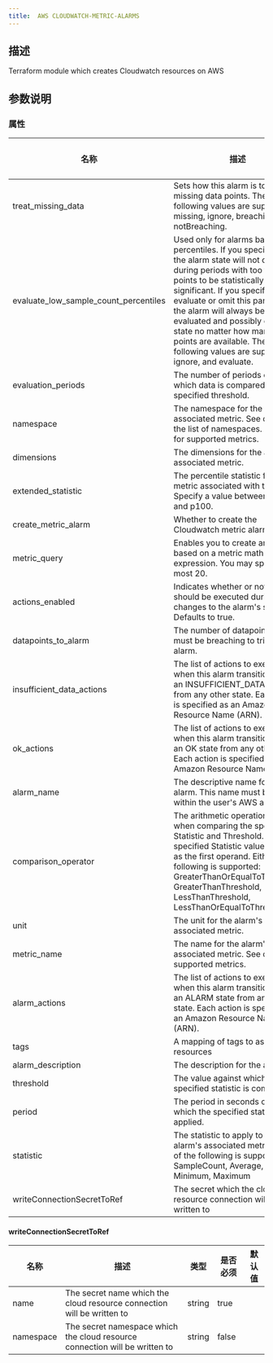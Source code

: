 ```yaml
---
title:  AWS CLOUDWATCH-METRIC-ALARMS
---
```


## 描述

Terraform module which creates Cloudwatch resources on AWS

## 参数说明


### 属性

 名称 | 描述 | 类型 | 是否必须 | 默认值 
 ------------ | ------------- | ------------- | ------------- | ------------- 
 treat_missing_data | Sets how this alarm is to handle missing data points. The following values are supported: missing, ignore, breaching and notBreaching. | string | false |  
 evaluate_low_sample_count_percentiles | Used only for alarms based on percentiles. If you specify ignore, the alarm state will not change during periods with too few data points to be statistically significant. If you specify evaluate or omit this parameter, the alarm will always be evaluated and possibly change state no matter how many data points are available. The following values are supported: ignore, and evaluate. | string | false |  
 evaluation_periods | The number of periods over which data is compared to the specified threshold. | number | true |  
 namespace | The namespace for the alarm's associated metric. See docs for the list of namespaces. See docs for supported metrics. | string | false |  
 dimensions | The dimensions for the alarm's associated metric. | any | false |  
 extended_statistic | The percentile statistic for the metric associated with the alarm. Specify a value between p0.0 and p100. | string | false |  
 create_metric_alarm | Whether to create the Cloudwatch metric alarm | bool | false |  
 metric_query | Enables you to create an alarm based on a metric math expression. You may specify at most 20. | any | false |  
 actions_enabled | Indicates whether or not actions should be executed during any changes to the alarm's state. Defaults to true. | bool | false |  
 datapoints_to_alarm | The number of datapoints that must be breaching to trigger the alarm. | number | false |  
 insufficient_data_actions | The list of actions to execute when this alarm transitions into an INSUFFICIENT_DATA state from any other state. Each action is specified as an Amazon Resource Name (ARN). | list(string) | false |  
 ok_actions | The list of actions to execute when this alarm transitions into an OK state from any other state. Each action is specified as an Amazon Resource Name (ARN). | list(string) | false |  
 alarm_name | The descriptive name for the alarm. This name must be unique within the user's AWS account. | string | true |  
 comparison_operator | The arithmetic operation to use when comparing the specified Statistic and Threshold. The specified Statistic value is used as the first operand. Either of the following is supported: GreaterThanOrEqualToThreshold, GreaterThanThreshold, LessThanThreshold, LessThanOrEqualToThreshold. | string | true |  
 unit | The unit for the alarm's associated metric. | string | false |  
 metric_name | The name for the alarm's associated metric. See docs for supported metrics. | string | false |  
 alarm_actions | The list of actions to execute when this alarm transitions into an ALARM state from any other state. Each action is specified as an Amazon Resource Name (ARN). | list(string) | false |  
 tags | A mapping of tags to assign to all resources | map(string) | false |  
 alarm_description | The description for the alarm. | string | false |  
 threshold | The value against which the specified statistic is compared. | number | true |  
 period | The period in seconds over which the specified statistic is applied. | string | false |  
 statistic | The statistic to apply to the alarm's associated metric. Either of the following is supported: SampleCount, Average, Sum, Minimum, Maximum | string | false |  
 writeConnectionSecretToRef | The secret which the cloud resource connection will be written to | [writeConnectionSecretToRef](#writeConnectionSecretToRef) | false |  


#### writeConnectionSecretToRef

 名称 | 描述 | 类型 | 是否必须 | 默认值 
 ------------ | ------------- | ------------- | ------------- | ------------- 
 name | The secret name which the cloud resource connection will be written to | string | true |  
 namespace | The secret namespace which the cloud resource connection will be written to | string | false |  
